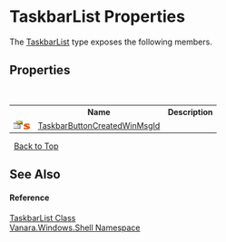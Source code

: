 # TaskbarList Properties
 

The <a href="17da589e-c546-84fe-3a35-ef65e34a21b0">TaskbarList</a> type exposes the following members.


## Properties
&nbsp;<table><tr><th></th><th>Name</th><th>Description</th></tr><tr><td>![Public property](media/pubproperty.gif "Public property")![Static member](media/static.gif "Static member")</td><td><a href="7e3f038f-3c41-fb8f-f235-14f4650221c5">TaskbarButtonCreatedWinMsgId</a></td><td /></tr></table>&nbsp;
<a href="#taskbarlist-properties">Back to Top</a>

## See Also


#### Reference
<a href="17da589e-c546-84fe-3a35-ef65e34a21b0">TaskbarList Class</a><br /><a href="be182789-447d-1423-b31f-7fd1f1f04ab2">Vanara.Windows.Shell Namespace</a><br />